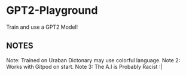 # GPT2-Playground
Train and use a GPT2 Model!
## NOTES
Note: Trained on Uraban Dictonary may use colorful language.
Note 2: Works with Gitpod on start.
Note 3: The A.I is Probably Racist :|
